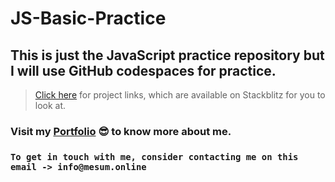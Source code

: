 # JS-Basic-Practice
## This is just the JavaScript practice repository but I will use GitHub codespaces for practice.

>[Click here](https://stackblitz.com/edit/dom-project-chaiaurcode-2yejmx?file=1-colorChanger%2Fchaiaurcode.js) for project links, which are available on Stackblitz for you to look at.

### Visit my [Portfolio](https://mesum.online) :sunglasses: to know more about me.

### `To get in touch with me, consider contacting me on this email -> info@mesum.online`
